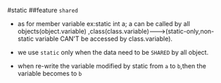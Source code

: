 #static
##feature
`shared`
* as for member variable
	ex:static int a;
	a can be called by all objects(object.variable) ,class(class.variable)--->(static-only,non-static variable CAN'T be accessed by class.variable).
* we use `static` only when the data need to be `SHARED` by all object.

* when re-write the variable modified by static from `a` to `b`,then the variable becomes to `b`
